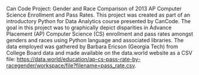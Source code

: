 Can Code Project: Gender and Race Comparison of 2013 AP Computer Science Enrollment and Pass Rates. 
This project was created as part of an introductory Python for Data Analytics course presented by CanCode. The goal in this project was to graphically depict disparities in Advance Placement (AP) Computer Science (CS) enrollment and pass rates amongst genders and races using Python language and associated libraries. The data employed was gathered by Barbara Ericson (Georgia Tech) from College Board data and made available on the data.world website as a CSV file: https://data.world/education/ap-cs-pass-rate-by-racegender/workspace/file?filename=pass_rate.csv. 
